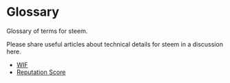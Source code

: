 # Glossary

Glossary of terms for steem.

Please share useful articles about technical details for steem in a discussion here.



* [WIF](glossary/wif.md)
* [Reputation Score](glossary/reputation-score.md)





